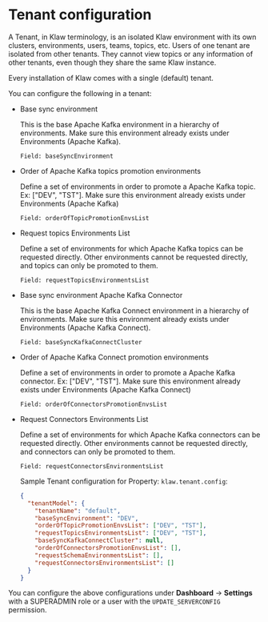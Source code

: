 # Tenant configuration

A Tenant, in Klaw terminology, is an isolated Klaw environment with its
own clusters, environments, users, teams, topics, etc. Users of one
tenant are isolated from other tenants. They cannot view topics or any
information of other tenants, even though they share the same Klaw
instance.

Every installation of Klaw comes with a single (default) tenant.

You can configure the following in a tenant:

- Base sync environment

  This is the base Apache Kafka environment in a hierarchy of
  environments. Make sure this environment already exists under
  Environments (Apache Kafka).

      Field: baseSyncEnvironment

- Order of Apache Kafka topics promotion environments

  Define a set of environments in order to promote a
  Apache Kafka topic. Ex: \[\"DEV\", \"TST\"\]. Make sure this
  environment already exists under Environments (Apache Kafka)

      Field: orderOfTopicPromotionEnvsList

- Request topics Environments List

  Define a set of environments for which Apache Kafka topics can be
  requested directly. Other environments cannot be requested
  directly, and topics can only be promoted to them.

      Field: requestTopicsEnvironmentsList

- Base sync environment Apache Kafka Connector

  This is the base Apache Kafka Connect environment in a hierarchy of
  environments. Make sure this environment already exists under
  Environments (Apache Kafka Connect).

      Field: baseSyncKafkaConnectCluster

- Order of Apache Kafka Connect promotion environments

  Define a set of environments in order to promote a Apache
  Kafka connector. Ex: \[\"DEV\", \"TST\"\]. Make sure this
  environment already exists under Environments (Apache Kafka Connect)

      Field: orderOfConnectorsPromotionEnvsList

- Request Connectors Environments List

  Define a set of environments for which Apache Kafka connectors can be
  requested directly. Other environments cannot be requested
  directly, and connectors can only be promoted to them.

      Field: requestConnectorsEnvironmentsList

  Sample Tenant configuration for Property: `klaw.tenant.config`:

  ```json
  {
    "tenantModel": {
      "tenantName": "default",
      "baseSyncEnvironment": "DEV",
      "orderOfTopicPromotionEnvsList": ["DEV", "TST"],
      "requestTopicsEnvironmentsList": ["DEV", "TST"],
      "baseSyncKafkaConnectCluster": null,
      "orderOfConnectorsPromotionEnvsList": [],
      "requestSchemaEnvironmentsList": [],
      "requestConnectorsEnvironmentsList": []
    }
  }
  ```

You can configure the above configurations under **Dashboard** -\>
**Settings** with a SUPERADMIN role or a user with the
`UPDATE_SERVERCONFIG` permission.

